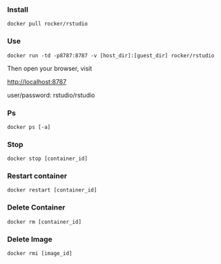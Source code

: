 ### Install

```
docker pull rocker/rstudio
```

### Use

```
docker run -td -p8787:8787 -v [host_dir]:[guest_dir] rocker/rstudio
```
Then open your browser, visit 

[http://localhost:8787](localhost:8787)

user/password: rstudio/rstudio

### Ps

```
docker ps [-a]
```

### Stop

```
docker stop [container_id]
```

### Restart container

```
docker restart [container_id]
```

### Delete Container

```
docker rm [container_id]
```

### Delete Image

```
docker rmi [image_id]
```
